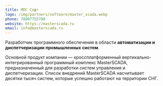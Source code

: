 ```yaml
---
title: МПС Софт
logo: /img/partners/software/master_scada.webp
phone: 78007755790
website: https://masterscada.ru
email: info@masterscada.ru
---
```


Разработчик программного обеспечения в области **автоматизации и диспетчеризации промышленных систем**.


Основной продукт компании — кроссплатформенный вертикально-интегрированный программный комплекс MasterSCADA, предназначенный для разработки систем управления и диспетчеризации. Список внедрений MasterSCADA насчитывает десятки тысяч систем, которые успешно работают на территории СНГ.
